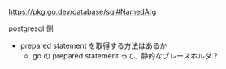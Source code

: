 https://pkg.go.dev/database/sql#NamedArg

postgresql 側

- prepared statement を取得する方法はあるか
  - go の prepared statement って、静的なプレースホルダ？

